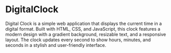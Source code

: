 # DigitalClock
 Digital Clock is a simple web application that displays the current time in a digital format. Built with HTML, CSS, and JavaScript, this clock features a modern design with a gradient background, resizable text, and a responsive layout. The clock updates every second to show hours, minutes, and seconds in a stylish and user-friendly interface. 
